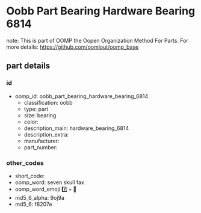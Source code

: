 # Oobb Part Bearing Hardware Bearing 6814  

note: This is part of OOMP the Oopen Organization Method For Parts. For more details: https://github.com/oomlout/oomp_base

##  part details





### id
* oomp_id: oobb_part_bearing_hardware_bearing_6814
  * classification: oobb
  * type: part
  * size: bearing
  * color: 
  * description_main: hardware_bearing_6814
  * description_extra: 
  * manufacturer: 
  * part_number: 

### other_codes
* short_code: 
* oomp_word: seven skull fax
* oomp_word_emoji :seven: :skull: :fax:
* md5_6_alpha: 9oj9a
* md5_6: f8207e